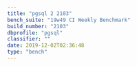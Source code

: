 ```yaml
---
title: "pgsql 2 2103"
bench_suite: "19w49 CI Weekly Benchmark"
build_number: "2103"
dbprofile: "pgsql"
classifier: ""
date: 2019-12-02T02:36:48
type: "bench"
---
```


